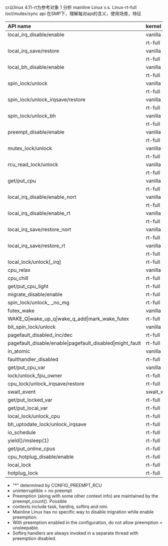 cr以linux 4.11-rt为参考对象
1 分析 mainline Linux v.s. Linux-rt-full locl/mutex/sync api
在SMP下，理解每对api的含义，使用场景，特征


| API name                                 | kernel  | critical section | uninterrupt | nopreempt | nomigrate | nosfotirq | sleep/sched |
| :--------------------------------------- | :------ | :--------------: | :---------: | :-------: | :-------: | :-------: | :---------: |
| local_irq_disable/enable                 | vanilla |        N         |      Y      |     Y     |     Y     |     Y     |     N       |
|                                          | rt-full |        N         |      Y      |     Y     |     Y     |     Y     |     N       |
| local_irq_save/restore                   | vanilla |        N         |      Y      |     Y     |     Y     |     Y     |     N       |
|                                          | rt-full |        N         |      Y      |     Y     |     Y     |     Y     |     N       |
| local_bh_disable/enable                  | vanilla |        N         |      N      |     Y     |     Y     |     Y     |     N       |
|                                          | rt-full |        N         |      N      |     N     |     Y     |     Y     |     Y       |
| spin_lock/unlock                         | vanilla |        Y         |      N      |     Y     |     Y     |     N     |     N       |
|                                          | rt-full |        Y         |      N      |     N     |     Y     |     N     |     Y       |
| spin_lock/unlock_irqsave/restore         | vanilla |        Y         |      Y      |     Y     |     Y     |     Y     |     N       |
|                                          | rt-full |        Y         |      N      |     N     |     Y     |     N     |     Y       |
| spin_lock/unlock_bh                      | vanilla |        Y         |      N      |     Y     |     Y     |     Y     |     N       |
|                                          | rt-full |        Y         |      N      |     N     |     Y     |     Y     |     Y       |
| preempt_disable/enable                   | vanilla |        N         |      N      |     Y     |     Y     |     N     |     N       |
|                                          | rt-full |        N         |      N      |     Y     |     Y     |     N     |     N       |
| mutex_lock/unlock                        | vanilla |        Y         |      N      |     N     |     N     |     N     |     Y       |
|                                          | rt-full |        Y         |      N      |     N     |     N     |     N     |     Y       |
| rcu_read_lock/unlock                     | vanilla |        N         |      N      |     Y     |     Y     |     N     |     N       |
|                                          | rt-full |        N         |      N      |     Y     |     Y     |     N     |     N       |
| get/put_cpu                              | vanilla |        N         |      N      |     Y     |     Y     |     N     |     N       |
|                                          | rt-full |        N         |      N      |     Y     |     Y     |     N     |     N       |
| local_irq_disable/enable_nort            | vanilla |        N         |      Y      |     Y     |     Y     |     Y     |     N       |
|                                          | rt-full |        N         |      N      |     N     |     N     |     N     |     Y       |
| local_irq_disable/enable_rt              | vanilla |        N         |      N      |     N     |     N     |     N     |     Y       |
|                                          | rt-full |        N         |      Y      |     Y     |     Y     |     Y     |     N       |
| local_irq_save/restore_nort              | vanilla |        N         |      Y      |     Y     |     Y     |     Y     |     N       |
|                                          | rt-full |        N         |      N      |     N     |     N     |     N     |     Y       |
| local_irq_save/restore_rt                | vanilla |                  |             |           |           |           |             |  (无此API)
|                                          | rt-full |                  |             |           |           |           |             |  (无此API)
| local_lock/unlock[_irq]                  | rt-full |        Y         |      N      |     N     |     Y     |     N     |     Y       |
| cpu_relax                                | vanilla |                  |             |           |           |           |             |
| cpu_chill                                | rt-full |                  |             |           |           |           |     Y       |
| get/put_cpu_light                        | rt-full |        N         |      N      |     N     |     Y     |     N     |     Y       |
| migrate_disable/enable                   | rt-full |        N         |      N      |     N     |     Y     |     N     |     Y       |
| spin_lock/unlock_ _no_mg                 | rt-full |        Y         |      N      |     N     |     Y     |     N     |     Y       |
| futex_wake                               | vanilla |                  |             |           |           |           |             |
| WAKE_Q\|wake_up_q\|wake_q_add\|mark_wake_futex | rt-full |                  |             |           |           |           |             |
| bit_spin_lock/unlock                     | vanilla |        Y         |      N      |     Y     |     Y     |     N     |     N       | 避免该API用在RT中
| pagefault_disabled_inc/dec               | rt-full |                  |             |           |           |           |             |
| pagefault_disable/enable\|pagefault_disabled\|might_fault | rt-full |                  |             |           |           |           |             |
| in_atomic                                | vanilla |                  |             |           |           |           |             |检测当前上下文状态（是否原子上下文）
| faulthandler_disabled                    | rt-full |                  |             |           |           |           |             |
| get/put_cpu_var                          | vanilla |        N         |      N      |     Y     |     Y     |     N     |     N       |
| lock/unlock_fpu_owner                    | rt-full |        N         |      N      |     Y     |     Y     |     N     |     N       |
| cpu_lock/unlock_irqsave/restore          | rt-full |        Y         |      N      |     N     |     Y     |     N     |     Y       |
| swait_event|swait_wake_all|swait_event_interruptible | rt-full |                 |             |           |           |           |             |
| get/put_locked_var                       | rt-full |        N         |      N      |     N     |     Y     |     N     |     Y       |
| get/put_local_var                        | rt-full |        N         |      N      |     N     |     Y     |     N     |     Y       |
| local_lock/unlock_cpu                    | rt-full |        N         |      N      |     N     |     Y     |     N     |     Y       |
| bh_uptodate_lock/unlock_irqsave          | rt-full |        Y         |      N      |     N     |     Y     |     N     |     Y       |
| io_schedule                              | rt-full |                  |             |           |           |           |             |
| yield()/msleep(1)                        | rt-full |                  |             |           |           |           |     Y       |
| get/put_online_cpus                      | rt-full |                  |             |           |           |           |             |
| cpu_hotplug_disable/enable               | rt-full |                  |             |           |           |           |             |
| local_lock                               | rt-full |        N         |      N      |     N     |     Y     |     N     |     Y       |
| hotplug_lock                             | rt-full |        Y         |      N      |     N     |     Y     |     N     |     Y       |

* "*" determined by CONFIG_PREEMPT_RCU
* uninterruptible > no preempt
* Preemption (along with some other context info) are maintained by the preempt_count(). Possible
* contexts include task, hardirq, softirq and nmi.
* Mainline Linux has no specific way to disable migration while enable preemption.
* With preemption enabled in the configuration, do not allow preemption = unsleepable.
* Softirq handlers are always invoked in a separate thread with preemption disabled.
